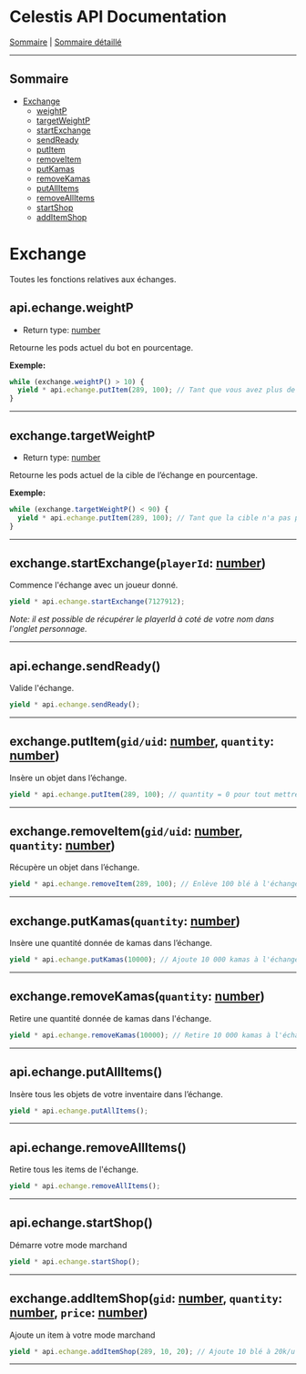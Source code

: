 # Celestis API Documentation

[Sommaire](README.md) | [Sommaire détaillé](singlepage.md)

---

## Sommaire

- [Exchange](#exchange)
  - [weightP](#exchangeweightp)
  - [targetWeightP](#exchange-target-weight-p)
  - [startExchange](#exchange-start-exchange)
  - [sendReady](#exchangesendready)
  - [putItem](#exchange-put-item)
  - [removeItem](#exchange-remove-item)
  - [putKamas](#exchange-put-kamas)
  - [removeKamas](#exchange-remove-kamas)
  - [putAllItems](#exchangeputallitems)
  - [removeAllItems](#exchangeremoveAllItems)
  - [startShop](#exchangestartshop)
  - [addItemShop](#exchangeadditemshop)

# Exchange

Toutes les fonctions relatives aux échanges.

## api.echange.weightP

- Return type: <a href="https://developer.mozilla.org/fr-Fr/docs/Web/JavaScript/Data_structures#Number_type">number</a>

Retourne les pods actuel du bot en pourcentage.

**Exemple:**

```js
while (exchange.weightP() > 10) {
  yield * api.echange.putItem(289, 100); // Tant que vous avez plus de 10% de pods, ajoute 100 blé à l'échange.
}
```

---

<h2 id="exchange-target-weight-p">exchange.targetWeightP</h2>

- Return type: <a href="https://developer.mozilla.org/fr-Fr/docs/Web/JavaScript/Data_structures#Number_type">number</a>

Retourne les pods actuel de la cible de l’échange en pourcentage.

**Exemple:**

```js
while (exchange.targetWeightP() < 90) {
  yield * api.echange.putItem(289, 100); // Tant que la cible n'a pas plus de 90% de pods, ajoute 100 blé à l'échange.
}
```

---

<h2 id="exchange-start-exchange">exchange.startExchange(<code>playerId</code>: <a href="https://developer.mozilla.org/fr-Fr/docs/Web/JavaScript/Data_structures#Number_type">number</a>)</h2>

Commence l'échange avec un joueur donné.

```js
yield * api.echange.startExchange(7127912);
```

_Note: il est possible de récupérer le playerId à coté de votre nom dans l'onglet personnage._

---

## api.echange.sendReady()

Valide l'échange.

```js
yield * api.echange.sendReady();
```

---

<h2 id="exchange-put-item">exchange.putItem(<code>gid/uid</code>: <a href="https://developer.mozilla.org/fr-Fr/docs/Web/JavaScript/Data_structures#Number_type">number</a>, <code>quantity</code>: <a href="https://developer.mozilla.org/fr-Fr/docs/Web/JavaScript/Data_structures#Number_type">number</a>)</h2>

Insère un objet dans l’échange.

```js
yield * api.echange.putItem(289, 100); // quantity = 0 pour tout mettre.
```

---

<h2 id="exchange-remove-item">exchange.removeItem(<code>gid/uid</code>: <a href="https://developer.mozilla.org/fr-Fr/docs/Web/JavaScript/Data_structures#Number_type">number</a>, <code>quantity</code>: <a href="https://developer.mozilla.org/fr-Fr/docs/Web/JavaScript/Data_structures#Number_type">number</a>)</h2>

Récupère un objet dans l’échange.

```js
yield * api.echange.removeItem(289, 100); // Enlève 100 blé à l'échange.
```

---

<h2 id="exchange-put-kamas">exchange.putKamas(<code>quantity</code>: <a href="https://developer.mozilla.org/fr-Fr/docs/Web/JavaScript/Data_structures#Number_type">number</a>)</h2>

Insère une quantité donnée de kamas dans l’échange.

```js
yield * api.echange.putKamas(10000); // Ajoute 10 000 kamas à l'échange.
```

---

<h2 id="exchange-remove-kamas">exchange.removeKamas(<code>quantity</code>: <a href="https://developer.mozilla.org/fr-Fr/docs/Web/JavaScript/Data_structures#Number_type">number</a>)</h2>

Retire une quantité donnée de kamas dans l'échange.

```js
yield * api.echange.removeKamas(10000); // Retire 10 000 kamas à l'échange.
```

---

## api.echange.putAllItems()

Insère tous les objets de votre inventaire dans l’échange.

```js
yield * api.echange.putAllItems();
```

---

## api.echange.removeAllItems()

Retire tous les items de l'échange.

```js
yield * api.echange.removeAllItems();
```

---

## api.echange.startShop()

Démarre votre mode marchand

```js
yield * api.echange.startShop();
```

---

<h2 id="exchangeadditemshop">exchange.addItemShop(<code>gid</code>: <a href="https://developer.mozilla.org/fr-Fr/docs/Web/JavaScript/Data_structures#Number_type">number</a>, <code>quantity</code>: <a href="https://developer.mozilla.org/fr-Fr/docs/Web/JavaScript/Data_structures#Number_type">number</a>, <code>price</code>: <a href="https://developer.mozilla.org/fr-Fr/docs/Web/JavaScript/Data_structures#Number_type">number</a>)</h2>

Ajoute un item à votre mode marchand

```js
yield * api.echange.addItemShop(289, 10, 20); // Ajoute 10 blé à 20k/u à votre mode marchand
```

---
